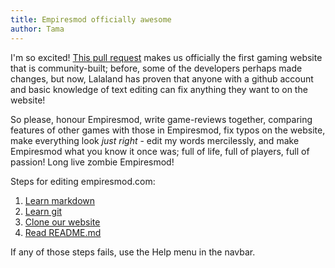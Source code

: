 ```yaml
---
title: Empiresmod officially awesome
author: Tama
---
```

I'm so excited! [This pull request](https://github.com/EmpiresCommunity/website/pull/3) makes us officially the first gaming website that is community-built; before, some of the developers perhaps made changes, but now, Lalaland has proven that anyone with a github account and basic knowledge of text editing can fix anything they want to on the website!

So please, honour Empiresmod, write game-reviews together, comparing features of other games with those in Empiresmod, fix typos on the website, make everything look *just right* - edit my words mercilessly, and make Empiresmod what you know it once was; full of life, full of players, full of passion! Long live zombie Empiresmod!

Steps for editing empiresmod.com:
1) [Learn markdown](https://github.com/adam-p/markdown-here/wiki/Markdown-Cheatsheet)
2) [Learn git](https://stackoverflow.com/questions/315911/git-for-beginners-the-definitive-practical-guide)
3) [Clone our website](https://github.com/EmpiresCommunity/website)
4) [Read README.md](https://github.com/EmpiresCommunity/website/blob/code/README.md)

If any of those steps fails, use the Help menu in the navbar.
